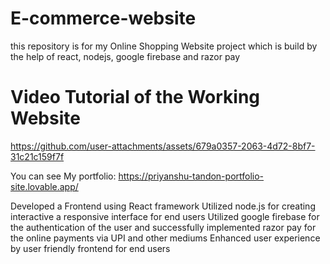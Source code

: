 # E-commerce-website
this repository is for my Online Shopping Website project which is build by the help of react, nodejs,  google firebase and razor pay

# Video Tutorial of the Working Website

https://github.com/user-attachments/assets/679a0357-2063-4d72-8bf7-31c21c159f7f

You can see My portfolio: https://priyanshu-tandon-portfolio-site.lovable.app/

Developed a Frontend using React framework
Utilized node.js for creating interactive a responsive interface for end users
Utilized google firebase for the authentication of the user and successfully implemented razor pay for the online payments via UPI and other mediums
Enhanced user experience by user friendly frontend for end users


